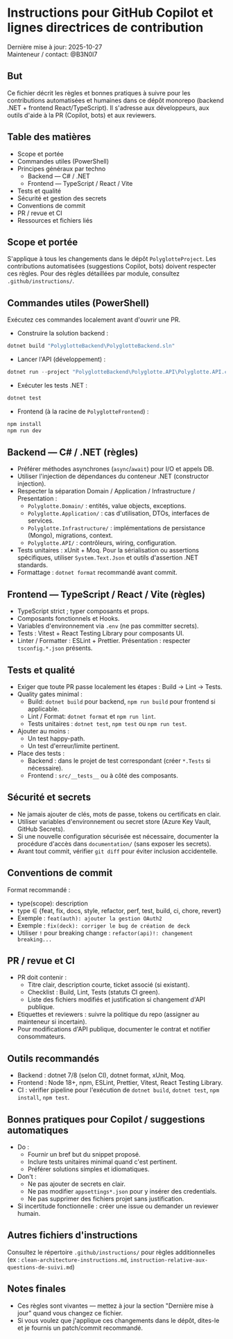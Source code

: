 # Instructions pour GitHub Copilot et lignes directrices de contribution

Dernière mise à jour: 2025-10-27  
Mainteneur / contact: @B3N0I7

## But

Ce fichier décrit les règles et bonnes pratiques à suivre pour les contributions automatisées et humaines dans ce dépôt monorepo (backend .NET + frontend React/TypeScript). Il s'adresse aux développeurs, aux outils d'aide à la PR (Copilot, bots) et aux reviewers.

## Table des matières

- Scope et portée
- Commandes utiles (PowerShell)
- Principes généraux par techno
  - Backend — C# / .NET
  - Frontend — TypeScript / React / Vite
- Tests et qualité
- Sécurité et gestion des secrets
- Conventions de commit
- PR / revue et CI
- Ressources et fichiers liés

## Scope et portée

S'applique à tous les changements dans le dépôt `PolyglotteProject`. Les contributions automatisées (suggestions Copilot, bots) doivent respecter ces règles. Pour des règles détaillées par module, consultez `.github/instructions/`.

## Commandes utiles (PowerShell)

Exécutez ces commandes localement avant d'ouvrir une PR.

- Construire la solution backend :

```powershell
dotnet build "PolyglotteBackend\PolyglotteBackend.sln"
```

- Lancer l'API (développement) :

```powershell
dotnet run --project "PolyglotteBackend\Polyglotte.API\Polyglotte.API.csproj"
```

- Exécuter les tests .NET :

```powershell
dotnet test
```

- Frontend (à la racine de `PolyglotteFrontend`) :

```powershell
npm install
npm run dev
```

## Backend — C# / .NET (règles)

- Préférer méthodes asynchrones (`async`/`await`) pour I/O et appels DB.
- Utiliser l'injection de dépendances du conteneur .NET (constructor injection).
- Respecter la séparation Domain / Application / Infrastructure / Presentation :
  - `Polyglotte.Domain/` : entités, value objects, exceptions.
  - `Polyglotte.Application/` : cas d'utilisation, DTOs, interfaces de services.
  - `Polyglotte.Infrastructure/` : implémentations de persistance (Mongo), migrations, context.
  - `Polyglotte.API/` : contrôleurs, wiring, configuration.
- Tests unitaires : xUnit + Moq. Pour la sérialisation ou assertions spécifiques, utiliser `System.Text.Json` et outils d'assertion .NET standards.
- Formattage : `dotnet format` recommandé avant commit.

## Frontend — TypeScript / React / Vite (règles)

- TypeScript strict ; typer composants et props.
- Composants fonctionnels et Hooks.
- Variables d'environnement via `.env` (ne pas committer secrets).
- Tests : Vitest + React Testing Library pour composants UI.
- Linter / Formatter : ESLint + Prettier. Présentation : respecter `tsconfig.*.json` présents.

## Tests et qualité

- Exiger que toute PR passe localement les étapes : Build → Lint → Tests.
- Quality gates minimal :
  - Build: `dotnet build` pour backend, `npm run build` pour frontend si applicable.
  - Lint / Format: `dotnet format` et `npm run lint`.
  - Tests unitaires : `dotnet test`, `npm test` ou `npm run test`.
- Ajouter au moins :
  - Un test happy-path.
  - Un test d'erreur/limite pertinent.
- Place des tests :
  - Backend : dans le projet de test correspondant (créer `*.Tests` si nécessaire).
  - Frontend : `src/__tests__` ou à côté des composants.

## Sécurité et secrets

- Ne jamais ajouter de clés, mots de passe, tokens ou certificats en clair.
- Utiliser variables d'environnement ou secret store (Azure Key Vault, GitHub Secrets).
- Si une nouvelle configuration sécurisée est nécessaire, documenter la procédure d'accès dans `documentation/` (sans exposer les secrets).
- Avant tout commit, vérifier `git diff` pour éviter inclusion accidentelle.

## Conventions de commit

Format recommandé :

- type(scope): description
- type ∈ {feat, fix, docs, style, refactor, perf, test, build, ci, chore, revert}
- Exemple : `feat(auth): ajouter la gestion OAuth2`
- Exemple : `fix(deck): corriger le bug de création de deck`
- Utiliser `!` pour breaking change : `refactor(api)!: changement breaking...`

## PR / revue et CI

- PR doit contenir :
  - Titre clair, description courte, ticket associé (si existant).
  - Checklist : Build, Lint, Tests (statuts CI green).
  - Liste des fichiers modifiés et justification si changement d'API publique.
- Etiquettes et reviewers : suivre la politique du repo (assigner au mainteneur si incertain).
- Pour modifications d'API publique, documenter le contrat et notifier consommateurs.

## Outils recommandés

- Backend : dotnet 7/8 (selon CI), dotnet format, xUnit, Moq.
- Frontend : Node 18+, npm, ESLint, Prettier, Vitest, React Testing Library.
- CI : vérifier pipeline pour l'exécution de `dotnet build`, `dotnet test`, `npm install`, `npm test`.

## Bonnes pratiques pour Copilot / suggestions automatiques

- Do :
  - Fournir un bref but du snippet proposé.
  - Inclure tests unitaires minimal quand c'est pertinent.
  - Préférer solutions simples et idiomatiques.
- Don't :
  - Ne pas ajouter de secrets en clair.
  - Ne pas modifier `appsettings*.json` pour y insérer des credentials.
  - Ne pas supprimer des fichiers projet sans justification.
- Si incertitude fonctionnelle : créer une issue ou demander un reviewer humain.

## Autres fichiers d'instructions

Consultez le répertoire `.github/instructions/` pour règles additionnelles (ex : `clean-architecture-instructions.md`, `instruction-relative-aux-questions-de-suivi.md`)

## Notes finales

- Ces règles sont vivantes — mettez à jour la section "Dernière mise à jour" quand vous changez ce fichier.
- Si vous voulez que j'applique ces changements dans le dépôt, dites-le et je fournis un patch/commit recommandé.
